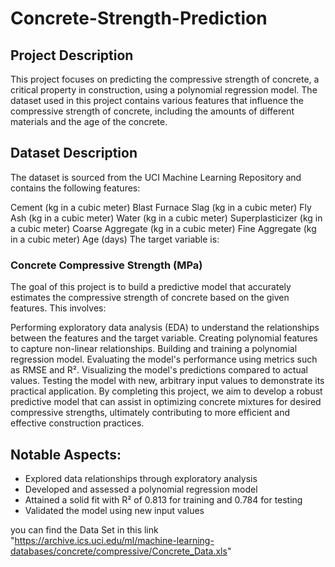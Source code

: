 # Concrete-Strength-Prediction

## Project Description
This project focuses on predicting the compressive strength of concrete, a critical property in construction, using a polynomial regression model. The dataset used in this project contains various features that influence the compressive strength of concrete, including the amounts of different materials and the age of the concrete.

## Dataset Description
The dataset is sourced from the UCI Machine Learning Repository and contains the following features:

Cement (kg in a cubic meter)
Blast Furnace Slag (kg in a cubic meter)
Fly Ash (kg in a cubic meter)
Water (kg in a cubic meter)
Superplasticizer (kg in a cubic meter)
Coarse Aggregate (kg in a cubic meter)
Fine Aggregate (kg in a cubic meter)
Age (days)
The target variable is:

### Concrete Compressive Strength (MPa)
The goal of this project is to build a predictive model that accurately estimates the compressive strength of concrete based on the given features. This involves:

Performing exploratory data analysis (EDA) to understand the relationships between the features and the target variable.
Creating polynomial features to capture non-linear relationships.
Building and training a polynomial regression model.
Evaluating the model's performance using metrics such as RMSE and R².
Visualizing the model's predictions compared to actual values.
Testing the model with new, arbitrary input values to demonstrate its practical application.
By completing this project, we aim to develop a robust predictive model that can assist in optimizing concrete mixtures for desired compressive strengths, ultimately contributing to more efficient and effective construction practices.

## Notable Aspects:
- Explored data relationships through exploratory analysis
- Developed and assessed a polynomial regression model
- Attained a solid fit with R² of 0.813 for training and 0.784 for testing
- Validated the model using new input values
﻿

you can find the Data Set in this link "https://archive.ics.uci.edu/ml/machine-learning-databases/concrete/compressive/Concrete_Data.xls"
